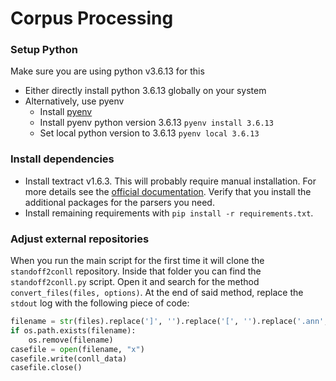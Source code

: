 # Corpus Processing

### Setup Python

Make sure you are using python v3.6.13 for this
- Either directly install python 3.6.13 globally on your system
- Alternatively, use pyenv
    - Install [pyenv]( https://github.com/pyenv/pyenv-installer)
    - Install pyenv python version 3.6.13 `pyenv install 3.6.13`
    - Set local python version to 3.6.13 `pyenv local 3.6.13`

### Install dependencies
- Install textract v1.6.3. This will probably require manual installation.
  For more details see the [official documentation](https://textract.readthedocs.io/en/stable/installation.html).
  Verify that you install the additional packages for the parsers you need. 
- Install remaining requirements with `pip install -r requirements.txt`.

### Adjust external repositories
When you run the main script for the first time it will clone the `standoff2conll` repository.
Inside that folder you can find the `standoff2conll.py` script.
Open it and search for the method `convert_files(files, options)`.
At the end of said method, replace the `stdout` log with the following piece of code:

```python
filename = str(files).replace(']', '').replace('[', '').replace('.ann', '.conll').replace('\'', '')
if os.path.exists(filename):
    os.remove(filename)
casefile = open(filename, "x")
casefile.write(conll_data)
casefile.close()
```
